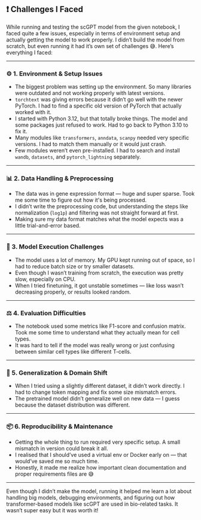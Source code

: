 ## ❗ Challenges I Faced

While running and testing the scGPT model from the given notebook, I faced quite a few issues, especially in terms of environment setup and actually getting the model to work properly. I didn’t build the model from scratch, but even running it had it’s own set of challenges 😅. Here’s everything I faced:

---

### ⚙️ 1. Environment & Setup Issues

- The biggest problem was setting up the environment. So many libraries were outdated and not working properly with latest versions.
- `torchtext` was giving errors because it didn’t go well with the newer PyTorch. I had to find a specific old version of PyTorch that actually worked with it.
- I started with Python 3.12, but that totally broke things. The model and some packages just refused to work. Had to go back to Python 3.10 to fix it.
- Many modules like `transformers`, `anndata`, `scanpy` needed very specific versions. I had to match them manually or it would just crash.
- Few modules weren’t even pre-installed. I had to search and install `wandb`, `datasets`, and `pytorch_lightning` separately.

---

### 📊 2. Data Handling & Preprocessing

- The data was in gene expression format — huge and super sparse. Took me some time to figure out how it's being processed.
- I didn’t write the preprocessing code, but understanding the steps like normalization (`log1p`) and filtering was not straight forward at first.
- Making sure my data format matches what the model expects was a little trial-and-error based.

---

### 🧠 3. Model Execution Challenges

- The model uses a lot of memory. My GPU kept running out of space, so I had to reduce batch size or try smaller datasets.
- Even though I wasn’t training from scratch, the execution was pretty slow, especially on CPU.
- When I tried finetuning, it got unstable sometimes — like loss wasn’t decreasing properly, or results looked random.

---

### ⚖️ 4. Evaluation Difficulties

- The notebook used some metrics like F1-score and confusion matrix. Took me some time to understand what they actually mean for cell types.
- It was hard to tell if the model was really wrong or just confusing between similar cell types like different T-cells.

---

### 🚀 5. Generalization & Domain Shift

- When I tried using a slightly different dataset, it didn’t work directly. I had to change token mapping and fix some size mismatch errors.
- The pretrained model didn’t generalize well on new data — I guess because the dataset distribution was different.

---

### 📦 6. Reproducibility & Maintenance

- Getting the whole thing to run required very specific setup. A small mismatch in version could break it all.
- I realised that I should’ve used a virtual env or Docker early on — that would’ve saved me so much time.
- Honestly, it made me realize how important clean documentation and proper requirements files are 😅

---

Even though I didn’t make the model, running it helped me learn a lot about handling big models, debugging environments, and figuring out how transformer-based models like scGPT are used in bio-related tasks. It wasn’t super easy but it was worth it!
